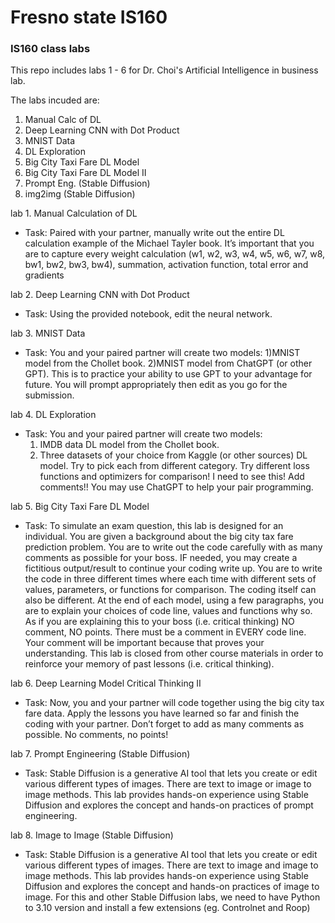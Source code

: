 # Fresno state IS160

### IS160 class labs

This repo includes labs 1 - 6 for Dr. Choi's Artificial Intelligence in business lab.

The labs incuded are:

1. Manual Calc of DL
2. Deep Learning CNN with Dot Product
3. MNIST Data
4. DL Exploration
5. Big City Taxi Fare DL Model
6. Big City Taxi Fare DL Model II
7. Prompt Eng. (Stable Diffusion)
8. img2img (Stable Diffusion)


lab 1. Manual Calculation of DL
  - Task:
    Paired with your partner, manually write out the entire DL
    calculation example of the Michael Tayler book. It’s
    important that you are to capture every weight calculation
    (w1, w2, w3, w4, w5, w6, w7, w8, bw1, bw2, bw3, bw4),
    summation, activation function, total error and gradients


lab 2. Deep Learning CNN with Dot Product
  - Task:
    Using the provided notebook, edit the neural network.


lab 3. MNIST Data 
  - Task:
    You and your paired partner will create two models:
    1)MNIST model from the Chollet book.
    2)MNIST model from ChatGPT (or other GPT). This is
    to practice your ability to use GPT to your advantage
    for future.
    You will prompt appropriately then edit as you go for
    the submission.


lab 4. DL Exploration
  - Task:
    You and your paired partner will create two models:
    1) IMDB data DL model from the Chollet book.
    2) Three datasets of your choice from Kaggle (or other sources) DL model. Try to pick each
    from different category.
    Try different loss functions and optimizers for comparison! I need to see this! Add
    comments!!
    You may use ChatGPT to help your pair programming.


lab 5. Big City Taxi Fare DL Model 
  - Task:
    To simulate an exam question, this lab is designed for an individual.
    You are given a background about the big city tax fare prediction problem.
    You are to write out the code carefully with as many comments as possible for your boss.
    IF needed, you may create a fictitious output/result to continue your coding write up.
    You are to write the code in three different times where each time with different sets of
    values, parameters, or functions for comparison. The coding itself can also be different.
    At the end of each model, using a few paragraphs, you are to explain your choices of code
    line, values and functions why so. As if you are explaining this to your boss (i.e. critical
    thinking)
    NO comment, NO points. There must be a comment in EVERY code line. Your comment will
    be important because that proves your understanding.
    This lab is closed from other course materials in order to reinforce your memory of past lessons
    (i.e. critical thinking).


lab 6. Deep Learning Model Critical Thinking II
  - Task:
    Now, you and your partner will code together using the big city tax fare data.
    Apply the lessons you have learned so far and finish the coding with your partner.
    Don’t forget to add as many comments as possible. No comments, no points!


lab 7. Prompt Engineering (Stable Diffusion)
  - Task:
    Stable Diffusion is a generative AI tool that lets you create or edit various different types of
    images. There are text to image or image to image methods.
    This lab provides hands-on experience using Stable Diffusion and explores the concept and
    hands-on practices of prompt engineering.


lab 8. Image to Image (Stable Diffusion)
  - Task:
    Stable Diffusion is a generative AI tool that lets you create or edit various different types of
    images. There are text to image and image to image methods.
    This lab provides hands-on experience using Stable Diffusion and explores the concept and
    hands-on practices of image to image.
    For this and other Stable Diffusion labs, we need to have Python to 3.10 version and install a
    few extensions (eg. Controlnet and Roop)
